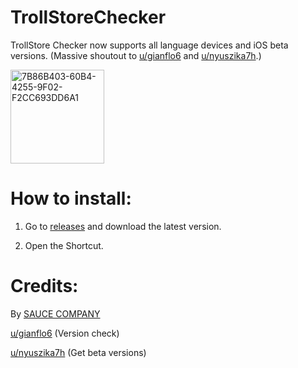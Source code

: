 # TrollStoreChecker

TrollStore Checker now supports all language devices and iOS beta versions. (Massive shoutout to [u/gianflo6](https://www.reddit.com/user/gianflo6) and [u/nyuszika7h](https://www.reddit.com/user/nyuszika7h).)

<img width="150" alt="7B86B403-60B4-4255-9F02-F2CC693DD6A1" src="https://user-images.githubusercontent.com/82555878/197333210-428913ba-c8d0-476b-9ae8-c3b981e73f2f.png">

# How to install:

1. Go to [releases](https://github.com/Dr-Sauce/TrollStoreChecker/releases) and download the latest version.

2. Open the Shortcut. 

# Credits:

By [SAUCE COMPANY](m.blog.naver.com/sauce2011])

[u/gianflo6](https://www.reddit.com/r/shortcuts/comments/fnp34c/comment/flbjtzm/) (Version check)

[u/nyuszika7h](https://www.reddit.com/user/nyuszika7h) (Get beta versions)
